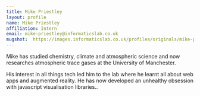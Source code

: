 ```yaml
---
title: Mike Priestley
layout: profile
name: Mike Priestley
affiliation: Intern
email: mike-priestley@informaticslab.co.uk
mugshot:  https://images.informaticslab.co.uk/profiles/originals/mike-priestley.jpg
---
```


Mike has studied chemistry, climate and atmospheric science and now researches atmospheric trace gases at the University of Manchester.

His interest in all things tech led him to the lab where he learnt all about web apps and augmented reality. He has now developed an unhealthy obsession with javascript visualisation libraries..
